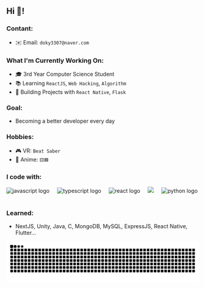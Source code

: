 <h2 align="left">Hi 👋!</h2>

### Contant:

- ✉️ Email: `doky3307@naver.com`

### What I'm Currently Working On:

- 🎓 3rd Year Computer Science Student
- 📚 Learning `ReactJS`, `Web Hacking`, `Algorithm`
- 🚀 Building Projects with `React Native`, `Flask`

### Goal:

- Becoming a better developer every day

### Hobbies:

- 🎮 VR: `Beat Saber`
- 🎥 Anime: `🟨🟦`

### I code with:

<div align="left">
  <img src="https://cdn.jsdelivr.net/gh/devicons/devicon/icons/javascript/javascript-original.svg" height="30" alt="javascript logo"  />
  <img width="12" />
  <img src="https://cdn.jsdelivr.net/gh/devicons/devicon/icons/typescript/typescript-original.svg" height="30" alt="typescript logo"  />
  <img width="12" />
  <img src="https://cdn.jsdelivr.net/gh/devicons/devicon/icons/react/react-original.svg" height="30" alt="react logo"  />
  <img width="12" />
  <img src="https://cdn.jsdelivr.net/gh/devicons/devicon@latest/icons/tailwindcss/tailwindcss-original.svg" height="30" />          
  <img width="12" />
  <img src="https://cdn.jsdelivr.net/gh/devicons/devicon/icons/python/python-original.svg" height="30" alt="python logo"  />
  <img width="12" />
</div>

### Learned:

- NextJS, Unity, Java, C, MongoDB, MySQL, ExpressJS, React Native, Flutter...

<picture>
  <source media="(prefers-color-scheme: dark)" srcset="https://github.com/ICE0208/ICE0208/blob/output/github-contribution-grid-snake-dark.svg" />
  <source media="(prefers-color-scheme: light)" srcset="https://github.com/ICE0208/ICE0208/blob/output/github-contribution-grid-snake.svg" />
  <img alt="github-snake" src="https://github.com/ICE0208/ICE0208/blob/output/github-contribution-grid-snake.svg" />
</picture>
